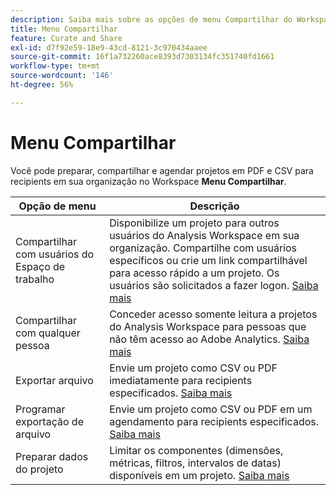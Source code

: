 ```yaml
---
description: Saiba mais sobre as opções de menu Compartilhar do Workspace.
title: Menu Compartilhar
feature: Curate and Share
exl-id: d7f92e59-18e9-43cd-8121-3c970434aaee
source-git-commit: 16f1a732260ace8393d7303134fc351740fd1661
workflow-type: tm+mt
source-wordcount: '146'
ht-degree: 56%

---
```


# Menu Compartilhar

Você pode preparar, compartilhar e agendar projetos em PDF e CSV para recipients em sua organização no Workspace **Menu Compartilhar**.

| Opção de menu | Descrição |
|---|---|
| Compartilhar com usuários do Espaço de trabalho | Disponibilize um projeto para outros usuários do Analysis Workspace em sua organização. Compartilhe com usuários específicos ou crie um link compartilhável para acesso rápido a um projeto. Os usuários são solicitados a fazer logon. [Saiba mais](/help/analysis-workspace/curate-share/share-projects.md) |
| Compartilhar com qualquer pessoa | Conceder acesso somente leitura a projetos do Analysis Workspace para pessoas que não têm acesso ao Adobe Analytics. [Saiba mais](/help/analysis-workspace/curate-share/share-projects.md) |
| Exportar arquivo | Envie um projeto como CSV ou PDF imediatamente para recipients especificados. [Saiba mais](/help/analysis-workspace/export/t-schedule-report.md) |
| Programar exportação de arquivo | Envie um projeto como CSV ou PDF em um agendamento para recipients especificados. [Saiba mais](/help/analysis-workspace/export/t-schedule-report.md) |
| Preparar dados do projeto | Limitar os componentes (dimensões, métricas, filtros, intervalos de datas) disponíveis em um projeto. [Saiba mais](/help/analysis-workspace/curate-share/curate.md) |
